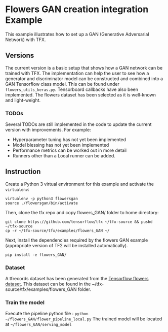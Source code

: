 # Flowers GAN creation integration Example

This example illustrates how to set up a GAN (Generative Adversarial Network)
with TFX.

## Versions
The current version is a basic setup that shows how a GAN network can be 
trained with TFX. The implementation can help the user to see how a generator
and discriminator model can be constructed and combined into a GAN Tensorflow
class model. This can be found under `flowers_utils_keras.py`. Tensorboard
callbacks have also been implemented. The flowers dataset has been selected
as it is well-known and light-weight.

### TODOs
Several TODOs are still implemented in the code to update the current version
with improvements. For example:
* Hyperparameter tuning has not yet been implemented
* Model blessing has not yet been implemented
* Performance metrics can be worked out in more detail
* Runners other than a Local runner can be added.

## Instruction

Create a Python 3 virtual environment for this example and activate the
`virtualenv`:

```
virtualenv -p python3 flowersgan
source ./flowersgan/bin/activate
```

Then, clone the tfx repo and copy flowers_GAN/ folder to home directory:

```
git clone https://github.com/tensorflow/tfx ~/tfx-source && pushd ~/tfx-source
cp -r ~/tfx-source/tfx/examples/flowers_GAN ~/
```

Next, install the dependencies required by the flowers GAN example (appropriate
version of TF2 will be installed automatically).

```
pip install -e flowers_GAN/
```

### Dataset

A tfrecords dataset has been generated from the [Tensorflow flowers dataset](https://www.tensorflow.org/datasets/catalog/tf_flowers).
This dataset can be found in the ~/tfx-source/tfx/examples/flowers_GAN folder.
### Train the model

Execute the pipeline python file : `python
~/flowers_GAN/flower_pipeline_local.py` The trained model will be located at
`~/flowers_GAN/serving_model`